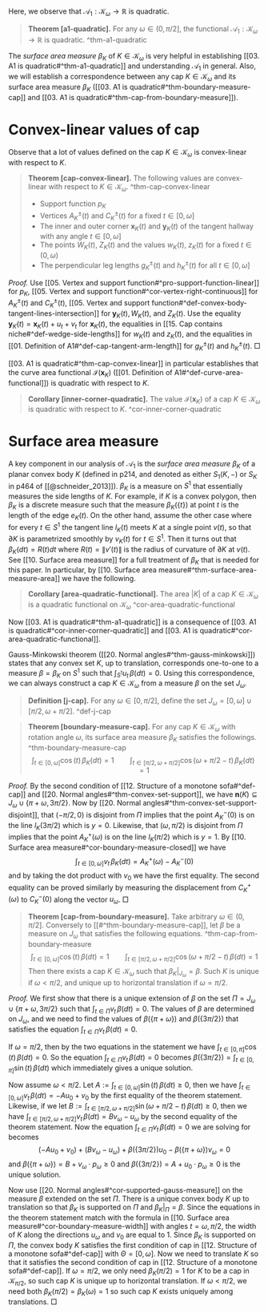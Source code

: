 Here, we observe that $\mathcal{A}_1 : \mathcal{K}_\omega \to \mathbb{R}$ is quadratic.

> __Theorem [a1-quadratic].__ For any $\omega \in (0, \pi/2]$, the functional $\mathcal{A}_1 : \mathcal{K}_{\omega} \to \mathbb{R}$ is quadratic. ^thm-a1-quadratic

The _surface area measure_ $\beta_K$ of $K \in \mathcal{K}_\omega$ is very helpful in establishing [[03. A1 is quadratic#^thm-a1-quadratic]] and understanding $\mathcal{A}_1$ in general. Also, we will establish a correspondence between any cap $K \in \mathcal{K}_\omega$ and its surface area measure $\beta_K$ ([[03. A1 is quadratic#^thm-boundary-measure-cap]] and [[03. A1 is quadratic#^thm-cap-from-boundary-measure]]).

# Convex-linear values of cap

Observe that a lot of values defined on the cap $K \in \mathcal{K}_\omega$ is convex-linear with respect to $K$.

> __Theorem [cap-convex-linear].__ The following values are convex-linear with respect to $K \in \mathcal{K}_\omega$. ^thm-cap-convex-linear
> 
> - Support function $p_K$
> - Vertices $A^{\pm}_K(t)$ and $C^{\pm}_K(t)$ for a fixed $t \in [0, \omega]$
> - The inner and outer corner $\mathbf{x}_K(t)$ and $\mathbf{y}_K(t)$ of the tangent hallway with any angle $t \in [0, \omega]$
> - The points $W_K(t)$, $Z_K(t)$ and the values $w_K(t)$, $z_K(t)$ for a fixed $t \in (0, \omega)$
> - The perpendicular leg lengths $g^{\pm}_K(t)$ and $h^{\pm}_K(t)$ for all $t \in [0, \omega]$

_Proof._ Use [[05. Vertex and support function#^pro-support-function-linear]] for $p_K$, [[05. Vertex and support function#^cor-vertex-right-continuous]] for $A^{\pm}_K(t)$ and $C^{\pm}_K(t)$, [[05. Vertex and support function#^def-convex-body-tangent-lines-intersection]] for $\mathbf{y}_K(t), W_K(t)$, and $Z_K(t)$. Use the equality $\mathbf{y}_K(t) = \mathbf{x}_K(t) + u_t + v_t$ for $\mathbf{x}_K(t)$, the equalities in [[15. Cap contains niche#^def-wedge-side-lengths]] for $w_K(t)$ and $z_K(t)$, and the equalities in [[01. Definition of A1#^def-cap-tangent-arm-length]] for $g^{\pm}_K(t)$ and $h^{\pm}_K(t)$. □

[[03. A1 is quadratic#^thm-cap-convex-linear]] in particular establishes that the curve area functional $\mathcal{I}(\mathbf{x}_K)$ ([[01. Definition of A1#^def-curve-area-functional]]) is quadratic with respect to $K$.

> __Corollary [inner-corner-quadratic].__ The value $\mathcal{I}(\mathbf{x}_K)$ of a cap $K \in \mathcal{K}_\omega$ is quadratic with respect to $K$. ^cor-inner-corner-quadratic

# Surface area measure

A key component in our analysis of $\mathcal{A}_1$ is the _surface area measure_ $\beta_K$ of a planar convex body $K$ (defined in p214, and denoted as either $S_1(K, -)$ or $S_K$ in p464 of [[@schneider_2013]]). $\beta_K$ is a measure on $S^1$ that essentially measures the side lengths of $K$. For example, if $K$ is a convex polygon, then $\beta_K$ is a discrete measure such that the measure $\beta_K\left( \left\{ t \right\} \right)$ at point $t$ is the length of the edge $e_K(t)$. On the other hand, assume the other case where for every $t \in S^1$ the tangent line $l_K(t)$ meets $K$ at a single point $v(t)$, so that $\partial K$ is parametrized smoothly by $v_K(t)$ for $t \in S^1$. Then it turns out that $\beta_K(dt) = R(t) dt$ where $R(t) = \left\lVert v'(t) \right\rVert$ is the radius of curvature of $\partial K$ at $v(t)$. See [[10. Surface area measure]] for a full treatment of $\beta_K$ that is needed for this paper. In particular, by [[10. Surface area measure#^thm-surface-area-measure-area]] we have the following.

> __Corollary [area-quadratic-functional].__ The area $|K|$ of a cap $K \in \mathcal{K}_{\omega}$ is a quadratic functional on $\mathcal{K}_\omega$ ^cor-area-quadratic-functional

Now [[03. A1 is quadratic#^thm-a1-quadratic]] is a consequence of [[03. A1 is quadratic#^cor-inner-corner-quadratic]] and [[03. A1 is quadratic#^cor-area-quadratic-functional]].

Gauss-Minkowski theorem ([[20. Normal angles#^thm-gauss-minkowski]]) states that any convex set $K$, up to translation, corresponds one-to-one to a measure $\beta = \beta_K$ on $S^1$ such that $\int_{S^1}u_t\,\beta(dt) = 0$. Using this correspondence, we can always construct a cap $K \in \mathcal{K}_\omega$ from a measure $\beta$ on the set $J_\omega$.

> __Definition [j-cap].__ For any $\omega \in [0, \pi/2]$, define the set $J_\omega = [0, \omega] \cup [\pi/2, \omega + \pi/2]$. ^def-j-cap

> __Theorem [boundary-measure-cap].__ For any cap $K \in \mathcal{K}_\omega$ with rotation angle $\omega$, its surface area measure $\beta_K$ satisfies the followings. ^thm-boundary-measure-cap
$$
\int_{t \in [0, \omega]} \cos(t) \, \beta_K(dt) = 1 \qquad \int_{t \in [\pi/2, \omega + \pi/2]} \cos\left( \omega + \pi/2 - t \right)  \, \beta_K(dt) = 1
$$

_Proof._ By the second condition of [[12. Structure of a monotone sofa#^def-cap]] and [[20. Normal angles#^thm-convex-set-support]], we have $\mathbf{n}(K) \subseteq J_\omega \cup \left\{ \pi + \omega, 3\pi/2 \right\}$. Now by [[20. Normal angles#^thm-convex-set-support-disjoint]], that $(-\pi/2, 0)$ is disjoint from $\Pi$ implies that the point $A_K^-(0)$ is on the line $l_K(3\pi/2)$ which is $y=0$. Likewise, that $(\omega, \pi/2)$ is disjoint from $\Pi$ implies that the point $A_K^+(\omega)$ is on the line $l_K(\pi/2)$ which is $y=1$. By [[10. Surface area measure#^cor-boundary-measure-closed]] we have
$$
\int_{t \in [0, \omega]} v_t \, \beta_K(dt) = A^+_K(\omega) - A^-_K(0)
$$
and by taking the dot product with $v_0$ we have the first equality. The second equality can be proved similarly by measuring the displacement from $C_K^+(\omega)$ to $C_K^-(0)$ along the vector $u_\omega$. □

> __Theorem [cap-from-boundary-measure].__ Take arbitrary $\omega \in (0, \pi/2]$. Conversely to [[#^thm-boundary-measure-cap]], let $\beta$ be a measure on $J_\omega$ that satisfies the following equations. ^thm-cap-from-boundary-measure
$$
\int_{t \in [0, \omega]} \cos(t) \, \beta(dt) = 1 \qquad \int_{t \in [\pi/2, \omega + \pi/2]} \cos\left( \omega + \pi/2 - t \right)  \, \beta(dt) = 1
$$
> Then there exists a cap $K \in \mathcal{K}_\omega$ such that $\beta_K|_{J_\omega} = \beta$. Such $K$ is unique if $\omega < \pi/2$, and unique up to horizontal translation if $\omega = \pi/2$.

_Proof._ We first show that there is a unique extension of $\beta$ on the set $\Pi = J_\omega \cup \{\pi + \omega, 3\pi/2\}$ such that $\int_{t \in \Pi} v_t \, \beta(dt) = 0$. The values of $\beta$ are determined on $J_\omega$, and we need to find the values of $\beta(\left\{ \pi + \omega \right\})$ and $\beta(\left\{ 3 \pi/2 \right\})$ that satisfies the equation $\int_{t \in \Pi} v_t \, \beta(dt) = 0$.

If $\omega = \pi/2$, then by the two equations in the statement we have $\int_{t \in [0, \pi]} \cos(t)\,\beta(dt) = 0$. So the equation $\int_{t \in \Pi} v_t \, \beta(dt) = 0$ becomes $\beta(\left\{ 3\pi/2 \right\}) = \int_{t \in [0, \pi]} \sin (t) \,\beta(dt)$ which immediately gives a unique solution.

Now assume $\omega < \pi/2$. Let $A := \int_{t \in [0, \omega]}\sin(t)\,\beta(dt) \geq 0$, then we have $\int_{t \in [0, \omega]} v_t \,\beta(dt) = - A u_0 + v_0$ by the first equality of the theorem statement. Likewise, if we let $B := \int_{t \in [\pi/2, \omega + \pi/2]} \sin(\omega + \pi/2 - t)\,\beta(dt) \geq 0$, then we have $\int_{t \in [\pi/2, \omega + \pi/2]}v_t\,\beta(dt) = B v_\omega - u_\omega$ by the second equality of the theorem statement. Now the equation $\int_{t \in \Pi} v_t \, \beta(dt) = 0$ we are solving for becomes
$$
(-Au_0 + v_0) + (Bv_\omega - u_\omega) + \beta\left( \left\{ 3\pi/2 \right\}  \right)  u_0 - \beta\left( \left\{ \pi + \omega \right\}  \right)  v_\omega = 0
$$
and $\beta(\left\{ \pi + \omega \right\}) = B + v_\omega \cdot p_\omega \geq 0$ and $\beta(\left\{ 3 \pi/2 \right\}) = A + u_0 \cdot p_\omega \geq 0$ is the unique solution.

Now use [[20. Normal angles#^cor-supported-gauss-measure]] on the measure $\beta$ extended on the set $\Pi$. There is a unique convex body $K$ up to translation so that $\beta_K$ is supported on $\Pi$ and $\beta_K|_{\Pi} = \beta$. Since the equations in the theorem statement match with the formula in [[10. Surface area measure#^cor-boundary-measure-width]] with angles $t = \omega, \pi/2$, the width of $K$ along the directions $u_\omega$ and $v_0$ are equal to 1. Since $\beta_K$ is supported on $\Pi$, the convex body $K$ satisfies the first condition of cap in [[12. Structure of a monotone sofa#^def-cap]] with $\Theta = [0, \omega]$. Now we need to translate $K$ so that it satisfies the second condition of cap in [[12. Structure of a monotone sofa#^def-cap]]. If $\omega = \pi/2$, we only need $\beta_K(\pi/2) = 1$ for $K$ to be a cap in $\mathcal{K}_{\pi/2}$, so such cap $K$ is unique up to horizontal translation. If $\omega < \pi/2$, we need both $\beta_K(\pi/2) = \beta_K(\omega) = 1$ so such cap $K$ exists uniquely among translations. □